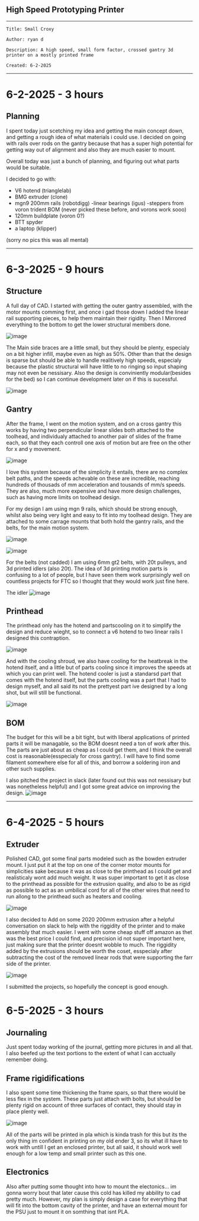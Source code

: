 ## High Speed Prototyping Printer
----
```
Title: Small Croxy

Author: ryan d

Description: A high speed, small form factor, crossed gantry 3d printer on a mostly printed frame

Created: 6-2-2025
```
----
# 6-2-2025 - 3 hours

## Planning

I spent today just scetching my idea and getting the main concept down, and getting a rough idea of what materials i could use. I decided on going with rails over rods on the gantry because that has a super high potential for getting way out of alignment and also they are much easier to mount.

Overall today was just a bunch of planning, and figuring out what parts would be suitable.

I decided to go with:
- V6 hotend (trianglelab)
- BMG extruder (clone)
- mgn9 200mm rails (robotdigg)
-linear bearings (igus)
-steppers from voron trident BOM (never picked these before, and vorons work sooo)
-  120mm buildplate (voron 0?)
- BTT spyder
- a laptop (klipper)

(sorry no pics this was all mental)

---- 

# 6-3-2025 - 9 hours

## Structure

A full day of CAD. I started with getting the outer gantry assembled, with the motor mounts comming first, and once i gad those down I added the linear rail supporting pieces, to help them maintain their rigidity. Then I Mirrored everything to the bottom to get the lower structural members done.

![image](https://github.com/user-attachments/assets/203d743c-13d3-41c3-b996-72c5f6bda4da)

The Main side braces are a little small, but they should be plenty, especialy on a bit higher infill, maybe even as high as 50%. Other than that the design is sparse but should be able to handle realitively high speeds, especialy because the plastic structural will have little to no ringing so input shaping may not even be nessisary. Also the design is conviniently modular(besides for the bed) so I can continue development later on if this is sucessful.

![image](https://github.com/user-attachments/assets/da6b65d9-d54c-45c3-8b65-7fba59d6c7fd)

## Gantry

After the frame, I went on the motion system, and on a cross gantry this works by having two perpendicular linear slides both attached to the toolhead, and individualy attached to another pair of slides of the frame each, so that they each controll one axis of motion but are free on the other for x and y movement.

![image](https://github.com/user-attachments/assets/489d0894-4f7e-4dac-ad55-426b340a8b87)

I love this system because of the simplicity it entails, there are no complex belt paths, and the speeds achevable on these are incredible, reaching hundreds of thousads of mm acceleration and tousands of mm/s speeds. They are also, much more expensive and have more design challenges, such as having more limits on toolhead design.

For my design I am using mgn 9 rails, which should be strong enough, whilst also being very light and easy to fit into my toolhead design. They are attached to some carrage mounts that both hold the gantry rails, and the belts, for the main motion system.

![image](https://github.com/user-attachments/assets/8247e263-30b1-4173-b2b1-0e3979c1e6fd)

![image](https://github.com/user-attachments/assets/7774721d-f746-42c2-8d31-343bb2911746)


For the belts (not cadded) I am using 6mm gt2 belts, with 20t pulleys, and 3d printed idlers (also 20t). The idea of 3d printing motion parts is confusing to a lot of people, but I have seen them work surprisingly well on countless projects for FTC so I thought that they would work just fine here.


The idler
![image](https://github.com/user-attachments/assets/6acc7127-61e0-4c7d-87f7-0af161d5240d)



## Printhead

The printhead only has the hotend and partscooling on it to simplify the design and reduce wieght, so to connect a v6 hotend to two linear rails I designed this contraption. 

![image](https://github.com/user-attachments/assets/991b4d14-b3df-443c-8324-58f853004cd2)

And with the cooling shroud, we also have cooling for the heatbreak in the hotend itself, and a little but of parts cooling since it improves the speeds at which you can print well. The hotend cooler is just a standarsd part that comes with the hotend itself, but the parts cooling was a part that I had to design myself, and all said its not the prettyest part ive designed by a long shot, but will still be functional. 

![image](https://github.com/user-attachments/assets/99f5a63d-4d0d-40f2-a332-9b68c8892482)


## BOM

The budget for this will be a bit tight, but with liberal applications of printed parts it will be managable, so the BOM doesnt need a ton of work after this. The parts are just about as cheap as I could get them, and I think the overall cost is reasonable(esspecialy for cross gantry). I will have to find some filament somewhere else for all of this, and borrow a soldering iron and other such supplies.

I also pitched the project in slack (later found out this was not nessisary but was nonetheless helpful) and I got some great advice on improving the design.
![image](https://github.com/user-attachments/assets/67dd3ba9-9855-4d6f-ade2-015616e98534)

----

# 6-4-2025 - 5 hours



## Extruder

Polished CAD, got some final parts modeled such as the bowden extruder mount. I just put it at the top on one of the corner motor mounts for simplicities sake because it was as close to the printhead as I could get and realisticaly wont add much weight. It was super important to get it as close to the printhead as possible for the extrusion quality, and also to be as rigid as possible to act as an umbilical cord for all of the other wires that need to run allong to the printhead such as heaters and cooling.

![image](https://github.com/user-attachments/assets/aa0fe17c-8c74-4ef2-a69f-ea092fa92ac2)


I also decided to Add on some 2020 200mm extrusion after a helpful conversation on slack to help with the riggidity of the printer and to make assembly that much easier. I went with some cheap stuff off amazon as thet was the best price I could find, and precision id not super important here, just making sure that the printer doesnt wobble to much. The riggidity added by the extrusions should be worth the coset, esspecialy after subtracting the cost of the removed linear rods that were supporting the farr side of the printer.

![image](https://github.com/user-attachments/assets/fb4199af-f659-4dd8-b85c-d7c5d2c61b8c)


I submitted the projects, so hopefully the concept is good enough.

# 6-5-2025 - 3 hours

## Journaling

Just spent today working of the journal, getting more pictures in and all that. I also beefed up the text portions to the extent of what I can acctually remember doing.


## Frame rigidifications
I also spent some time thickening the frame spars, so that there would be less flex in the system. These parts just attach with bolts, but should be plenty rigid on account of three surfaces of contact, they should stay in place plenty well.

![image](https://github.com/user-attachments/assets/779097a2-3534-4c88-8cb4-39093a02735e)

All of the parts will be printed in pla which is kinda trash for this but its the only thing im confident in printing on my old ender 3, so its what ill have to work with untill I get an enclosed printer, but all said, it should work well enough for a low temp and small printer such as this one.

## Electronics

Also after putting some thought into how to mount the electonics... im gonna worry bout that later cause this cold has killed my abbility to cad pretty much. However, my plan is simply design a case for everything that will fit into the bottom cavity of the printer, and have an external mount for the PSU just to mount it on somthing that isnt PLA.

